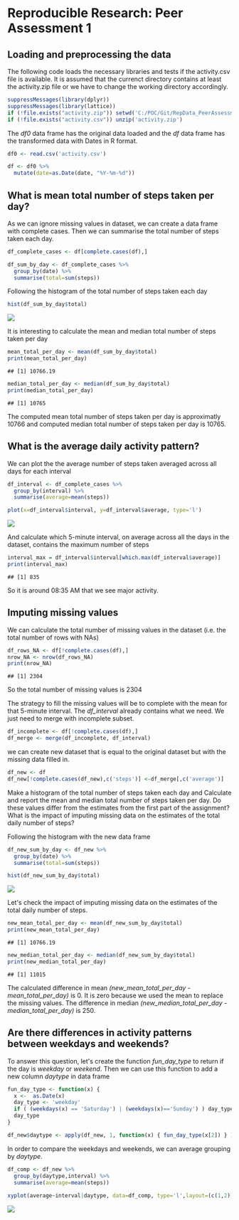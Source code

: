 # Reproducible Research: Peer Assessment 1


## Loading and preprocessing the data
The following code loads the necessary libraries and tests if the activity.csv file is available.
It is assumed that the currenct directory contains at least the activity.zip file or we have to change the
working directory accordingly. 

```r
suppressMessages(library(dplyr))
suppressMessages(library(lattice))
if (!file.exists("activity.zip")) setwd('C:/POC/Git/RepData_PeerAssessment1') #setting according to user environment
if (!file.exists("activity.csv")) unzip('activity.zip')
```

The *df0* data frame has the original data loaded and the *df* data frame has the transformed data with Dates in R format.

```r
df0 <- read.csv('activity.csv')

df <- df0 %>%
  mutate(date=as.Date(date, "%Y-%m-%d"))
```

## What is mean total number of steps taken per day?

As we can ignore missing values in dataset, we can create a data frame with complete cases. 
Then we can summarise the total number of steps taken each day. 

```r
df_complete_cases <- df[complete.cases(df),]

df_sum_by_day <- df_complete_cases %>%
  group_by(date) %>%
  summarise(total=sum(steps))
```

Following the histogram of the total number of steps taken each day

```r
hist(df_sum_by_day$total)
```

![](PA1_template_files/figure-html/unnamed-chunk-4-1.png)<!-- -->

It is interesting to calculate the mean and median total number of steps taken per day

```r
mean_total_per_day <- mean(df_sum_by_day$total)
print(mean_total_per_day)
```

```
## [1] 10766.19
```

```r
median_total_per_day <- median(df_sum_by_day$total)
print(median_total_per_day)
```

```
## [1] 10765
```

The computed mean total number of steps taken per day is approximatly 10766 and computed median total number of steps taken per day is 10765.

## What is the average daily activity pattern?

We can plot the the average number of steps taken averaged across all days for each interval


```r
df_interval <- df_complete_cases %>%
  group_by(interval) %>%
  summarise(average=mean(steps))

plot(x=df_interval$interval, y=df_interval$average, type='l')
```

![](PA1_template_files/figure-html/unnamed-chunk-6-1.png)<!-- -->

And calculate which 5-minute interval, on average across all the days in the dataset, contains the maximum number of steps

```r
interval_max = df_interval$interval[which.max(df_interval$average)]
print(interval_max)
```

```
## [1] 835
```
So it is around 08:35 AM that we see major activity.

## Imputing missing values

We can calculate the total number of missing values in the dataset (i.e. the total number of rows with NAs)


```r
df_rows_NA <- df[!complete.cases(df),]
nrow_NA <- nrow(df_rows_NA)
print(nrow_NA)
```

```
## [1] 2304
```
So the total number of missing values is 2304

The strategy to fill the missing values will be to complete with the mean for that 5-minute interval.
The *df_interval* already contains what we need. We just need to merge with incomplete subset.


```r
df_incomplete <- df[!complete.cases(df),]
df_merge <- merge(df_incomplete, df_interval)
```

we can create new dataset that is equal to the original dataset but with the missing data filled in.

```r
df_new <- df
df_new[!complete.cases(df_new),c('steps')] <-df_merge[,c('average')]
```
Make a histogram of the total number of steps taken each day and Calculate and report the mean and median total number of steps taken per day. Do these values differ from the estimates from the first part of the assignment? What is the impact of imputing missing data on the estimates of the total daily number of steps?

Following the histogram with the new data frame

```r
df_new_sum_by_day <- df_new %>%
  group_by(date) %>%
  summarise(total=sum(steps))

hist(df_new_sum_by_day$total)
```

![](PA1_template_files/figure-html/unnamed-chunk-11-1.png)<!-- -->

Let's check the impact of imputing missing data on the estimates of the total daily number of steps.


```r
new_mean_total_per_day <- mean(df_new_sum_by_day$total)
print(new_mean_total_per_day)
```

```
## [1] 10766.19
```

```r
new_median_total_per_day <- median(df_new_sum_by_day$total)
print(new_median_total_per_day)
```

```
## [1] 11015
```

The calculated difference in mean *(new_mean_total_per_day - mean_total_per_day)* is 0. It is zero because 
we used the mean to replace the missing values.
The difference in median *(new_median_total_per_day - median_total_per_day)* is 250.

## Are there differences in activity patterns between weekdays and weekends?

To answer this question, let's create the function *fun_day_type* to return if the day is *weekday* or *weekend*.
Then we can use this function to add a new column *daytype* in data frame


```r
fun_day_type <- function(x) {
  x <-  as.Date(x)
  day_type <- 'weekday'
  if ( (weekdays(x) == 'Saturday') | (weekdays(x)=='Sunday') ) day_type='weekend'
  day_type
}

df_new$daytype <- apply(df_new, 1, function(x) { fun_day_type(x[2]) } )
```

In order to compare the weekdays and weekends, we can average grouping by *daytype*.


```r
df_comp <- df_new %>% 
  group_by(daytype,interval) %>%
  summarise(average=mean(steps))
  
xyplot(average~interval|daytype, data=df_comp, type='l',layout=(c(1,2)))
```

![](PA1_template_files/figure-html/unnamed-chunk-14-1.png)<!-- -->

